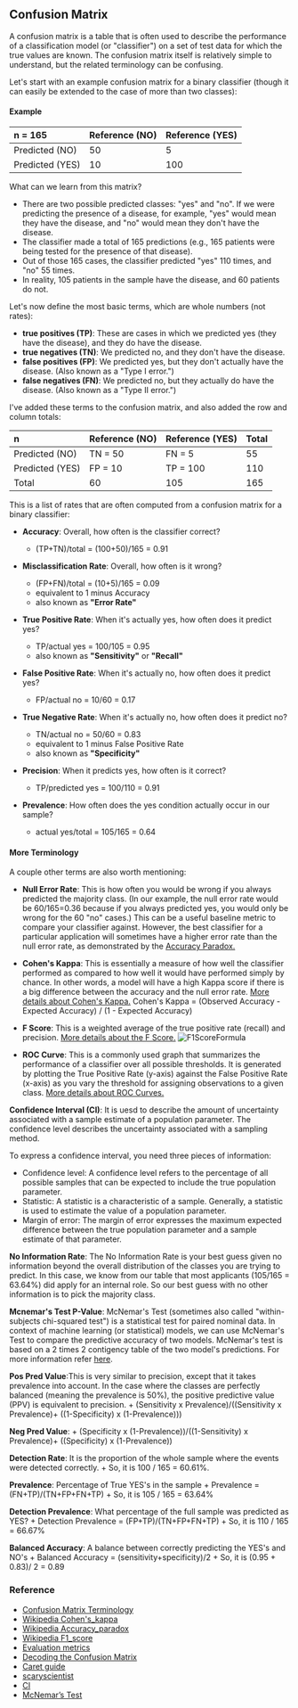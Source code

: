 ## Confusion Matrix

A confusion matrix is a table that is often used to describe the performance of a classification model (or "classifier") on a set of test data for which the true values are known. The confusion matrix itself is relatively simple to understand, but the related terminology can be confusing.

Let's start with an example confusion matrix for a binary classifier (though it can easily be extended to the case of more than two classes):

#### Example

| n = 165 | Reference (NO)| Reference (YES) |
|:------------- |:------------- |:------------- |
| Predicted (NO) | 50 | 5 |
| Predicted (YES) | 10 | 100 |

What can we learn from this matrix?

- There are two possible predicted classes: "yes" and "no". If we were predicting the presence of a disease, for example, "yes" would mean they have the disease, and "no" would mean they don't have the disease.
- The classifier made a total of 165 predictions (e.g., 165 patients were being tested for the presence of that disease).
- Out of those 165 cases, the classifier predicted "yes" 110 times, and "no" 55 times.
- In reality, 105 patients in the sample have the disease, and 60 patients do not.

Let's now define the most basic terms, which are whole numbers (not rates):

- **true positives (TP)**: These are cases in which we predicted yes (they have the disease), and they do have the disease.
- **true negatives (TN)**: We predicted no, and they don't have the disease.
- **false positives (FP)**: We predicted yes, but they don't actually have the disease. (Also known as a "Type I error.")
- **false negatives (FN)**: We predicted no, but they actually do have the disease. (Also known as a "Type II error.")

I've added these terms to the confusion matrix, and also added the row and column totals:

| n | Reference (NO)| Reference (YES) | Total
|:------------- |:------------- |:------------- |:------------- |
| Predicted (NO) | TN = 50 | FN = 5 | 55 |
| Predicted (YES) | FP = 10 | TP = 100 | 110 |
| Total | 60 | 105 | 165 |

This is a list of rates that are often computed from a confusion matrix for a binary classifier:

- **Accuracy**: Overall, how often is the classifier correct?
	+ (TP+TN)/total = (100+50)/165 = 0.91
- **Misclassification Rate**: Overall, how often is it wrong?
	+ (FP+FN)/total = (10+5)/165 = 0.09
	+ equivalent to 1 minus Accuracy
	+ also known as **"Error Rate"**
	
- **True Positive Rate**: When it's actually yes, how often does it predict yes?
	+ TP/actual yes = 100/105 = 0.95
	+ also known as **"Sensitivity"** or **"Recall"**
	
- **False Positive Rate**: When it's actually no, how often does it predict yes?
	+ FP/actual no = 10/60 = 0.17
	
- **True Negative Rate**: When it's actually no, how often does it predict no?
	+ TN/actual no = 50/60 = 0.83
	+ equivalent to 1 minus False Positive Rate
	+ also known as **"Specificity"**
	
- **Precision**: When it predicts yes, how often is it correct?
	+ TP/predicted yes = 100/110 = 0.91
	
- **Prevalence**: How often does the yes condition actually occur in our sample?
	+ actual yes/total = 105/165 = 0.64
	
#### More Terminology

A couple other terms are also worth mentioning:

- **Null Error Rate**: This is how often you would be wrong if you always predicted the majority class. (In our example, the null error rate would be 60/165=0.36 because if you always predicted yes, you would only be wrong for the 60 "no" cases.) This can be a useful baseline metric to compare your classifier against. However, the best classifier for a particular application will sometimes have a higher error rate than the null error rate, as demonstrated by the [Accuracy Paradox.](https://en.wikipedia.org/wiki/Accuracy_paradox)

- **Cohen's Kappa**: This is essentially a measure of how well the classifier performed as compared to how well it would have performed simply by chance. In other words, a model will have a high Kappa score if there is a big difference between the accuracy and the null error rate. [More details about Cohen's Kappa.](https://en.wikipedia.org/wiki/Cohen's_kappa)
Cohen's Kappa = (Observed Accuracy - Expected Accuracy) / (1 - Expected Accuracy)

- **F Score**: This is a weighted average of the true positive rate (recall) and precision. [More details about the F Score.](https://en.wikipedia.org/wiki/F1_score)
![F1ScoreFormula](F1ScoreFormula.jpg "F1 Score")

- **ROC Curve**: This is a commonly used graph that summarizes the performance of a classifier over all possible thresholds. It is generated by plotting the True Positive Rate (y-axis) against the False Positive Rate (x-axis) as you vary the threshold for assigning observations to a given class. [More details about ROC Curves.](https://www.dataschool.io/roc-curves-and-auc-explained/)

**Confidence Interval (CI)**:  It is uesd to describe the amount of uncertainty associated with a sample estimate of a population parameter. The confidence level describes the uncertainty associated with a sampling method.

To express a confidence interval, you need three pieces of information:

- Confidence level: A confidence level refers to the percentage of all possible samples that can be expected to include the true population parameter.
- Statistic: A statistic is a characteristic of a sample. Generally, a statistic is used to estimate the value of a population parameter.
- Margin of error: The margin of error expresses the maximum expected difference between the true population parameter and a sample estimate of that parameter.


**No Information Rate**: The No Information Rate is your best guess given no information beyond the overall distribution of the classes you are trying to predict. In this case, we know from our table that most applicants
(105/165 = 63.64%) did apply for an internal role. So our best guess with no other information is to pick the majority class.

**Mcnemar's Test P-Value**: McNemar's Test (sometimes also called "within-subjects chi-squared test") is a statistical test for paired nominal data. In context of machine learning (or statistical) models, we can use McNemar's Test to compare the predictive accuracy of two models. McNemar's test is based on a 2 times 2 contigency table of the two model's predictions. For more information refer [here](http://rasbt.github.io/mlxtend/user_guide/evaluate/mcnemar/).

**Pos Pred Value**:This is very similar to precision, except that it takes prevalence into account. In the case where the classes are perfectly balanced (meaning the prevalence is 50%), the positive predictive value (PPV) is equivalent to precision. 
	+ (Sensitivity x Prevalence)/((Sensitivity x Prevalence)+ ((1-Specificity) x (1-Prevalence)))

**Neg Pred Value**:
	+ (Specificity x (1-Prevalence))/((1-Sensitivity) x Prevalence)+ ((Specificity) x (1-Prevalence))

**Detection Rate**: It is the proportion of the whole sample where the events were detected correctly. 
	+ So, it is 100 / 165 = 60.61%.

**Prevalence**: Percentage of True YES's in the sample
	+ Prevalence = (FN+TP)/(TN+FP+FN+TP)
	+ So, it is 105 / 165 = 63.64%
	
**Detection Prevalence**: What percentage of the full sample was predicted as YES?
	+ Detection Prevalence = (FP+TP)/(TN+FP+FN+TP)
	+ So, it is 110 / 165 = 66.67%

**Balanced Accuracy**: A balance between correctly predicting the YES's and NO's
	+ Balanced Accuracy = (sensitivity+specificity)/2
	+ So, it is (0.95 + 0.83)/ 2 = 0.89 

### Reference

- [Confusion Matrix Terminology](https://www.dataschool.io/simple-guide-to-confusion-matrix-terminology/)
- [Wikipedia Cohen's_kappa](https://en.wikipedia.org/wiki/Cohen's_kappa)
- [Wikipedia Accuracy_paradox](https://en.wikipedia.org/wiki/Accuracy_paradox)
- [Wikipedia F1_score](https://en.wikipedia.org/wiki/F1_score)
- [Evaluation metrics](https://www.machinelearningplus.com/machine-learning/evaluation-metrics-classification-models-r/)
- [Decoding the Confusion Matrix](https://towardsdatascience.com/decoding-the-confusion-matrix-bb4801decbb)
- [Caret guide](https://topepo.github.io/caret/measuring-performance.html)
- [scaryscientist](http://scaryscientist.blogspot.com/2016/03/confusion-matrix.html)
- [CI](http://www.stat.yale.edu/Courses/1997-98/101/confint.htm)
- [McNemar’s Test](https://machinelearningmastery.com/mcnemars-test-for-machine-learning/)
